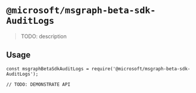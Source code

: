 # `@microsoft/msgraph-beta-sdk-AuditLogs`

> TODO: description

## Usage

```
const msgraphBetaSdkAuditLogs = require('@microsoft/msgraph-beta-sdk-AuditLogs');

// TODO: DEMONSTRATE API
```
